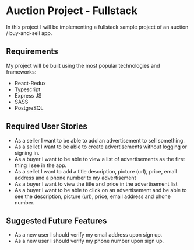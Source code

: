 # Auction Project - Fullstack
In this project I will be implementing a fullstack sample project of an auction / buy-and-sell app.

## Requirements
My project will be built using the most popular technologies and frameworks:
* React-Redux
* Typescript
* Express JS
* SASS
* PostgreSQL

## Required User Stories
* As a seller I want to be able to add an advertisement to sell something.
* As a sellet I want to be able to create advertisements without logging or signing in.
* As a buyer I want to be able to view a list of advertisements as the first thing I see in the app.
* As a sellet I want to add a title description, picture (url), price, email address and a phone number to my advertisement
* As a buyer I want to view the title and price in the advertisement list
* As a buyer I want to be able to click on an advertisement and be able to see the description, picture (url), price, email address and phone number.

## Suggested Future Features
* As a new user I should verify my email address upon sign up.
* As a new user I should verify my phone number upon sign up.